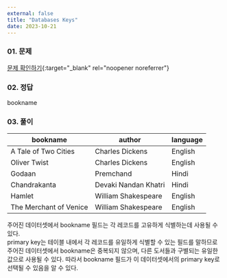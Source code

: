 ```yaml
---
external: false
title: "Databases Keys"
date: 2023-10-21
---
```


### 01. 문제

[문제 확인하기](https://www.hackerrank.com/challenges/databases-keys/problem?isFullScreen=true){:target="_blank" rel="noopener noreferrer"}

### 02. 정답

bookname

### 03. 풀이

| bookname                  | author                  | language |
|---------------------------|-------------------------|----------|
| A Tale of Two Cities      | Charles Dickens         | English  |
| Oliver Twist              | Charles Dickens         | English  |
| Godaan                    | Premchand               | Hindi    |
| Chandrakanta              | Devaki Nandan Khatri    | Hindi    |
| Hamlet                    | William Shakespeare      | English  |
| The Merchant of Venice    | William Shakespeare      | English  |

주어진 데이터셋에서 bookname 필드는 각 레코드를 고유하게 식별하는데 사용될 수 있다.  
primary key는 테이블 내에서 각 레코드를 유일하게 식별할 수 있는 필드를 말하므로 주어진 데이터셋에서 bookname은 중복되지 않으며, 다른 도서들과 구별되는 유일한 값으로 사용될 수 있다. 따라서 bookname 필드가 이 데이터셋에서의 primary key로 선택될 수 있음을 알 수 있다.
